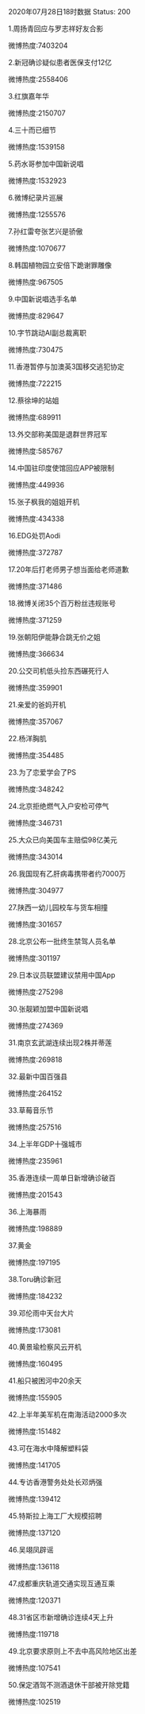 2020年07月28日18时数据
Status: 200

1.周扬青回应与罗志祥好友合影

微博热度:7403204

2.新冠确诊疑似患者医保支付12亿

微博热度:2558406

3.红旗嘉年华

微博热度:2150707

4.三十而已细节

微博热度:1539158

5.药水哥参加中国新说唱

微博热度:1532923

6.微博纪录片巡展

微博热度:1255576

7.孙红雷夸张艺兴是骄傲

微博热度:1070677

8.韩国植物园立安倍下跪谢罪雕像

微博热度:967505

9.中国新说唱选手名单

微博热度:829647

10.字节跳动AI副总裁离职

微博热度:730475

11.香港暂停与加澳英3国移交逃犯协定

微博热度:722215

12.蔡徐坤的站姐

微博热度:689911

13.外交部称美国是退群世界冠军

微博热度:585767

14.中国驻印度使馆回应APP被限制

微博热度:449936

15.张子枫我的姐姐开机

微博热度:434338

16.EDG处罚Aodi

微博热度:372787

17.20年后打老师男子想当面给老师道歉

微博热度:371486

18.微博关闭35个百万粉丝违规账号

微博热度:371259

19.张朝阳伊能静合跳无价之姐

微博热度:366634

20.公交司机低头捡东西碾死行人

微博热度:359901

21.亲爱的爸妈开机

微博热度:357067

22.杨洋胸肌

微博热度:354485

23.为了恋爱学会了PS

微博热度:348242

24.北京拒绝燃气入户安检可停气

微博热度:346731

25.大众已向美国车主赔偿98亿美元

微博热度:343014

26.我国现有乙肝病毒携带者约7000万

微博热度:304977

27.陕西一幼儿园校车与货车相撞

微博热度:301657

28.北京公布一批终生禁驾人员名单

微博热度:301197

29.日本议员联盟建议禁用中国App

微博热度:275298

30.张靓颖加盟中国新说唱

微博热度:274369

31.南京玄武湖连续出现2株并蒂莲

微博热度:269818

32.最新中国百强县

微博热度:264152

33.草莓音乐节

微博热度:257516

34.上半年GDP十强城市

微博热度:235961

35.香港连续一周单日新增确诊破百

微博热度:201543

36.上海暴雨

微博热度:198889

37.黄金

微博热度:197195

38.Toru确诊新冠

微博热度:184232

39.邓伦雨中天台大片

微博热度:173081

40.黄景瑜检察风云开机

微博热度:160495

41.船只被困河中20余天

微博热度:155905

42.上半年美军机在南海活动2000多次

微博热度:151482

43.可在海水中降解塑料袋

微博热度:141705

44.专访香港警务处处长邓炳强

微博热度:139412

45.特斯拉上海工厂大规模招聘

微博热度:137120

46.吴翊凤辟谣

微博热度:136118

47.成都重庆轨道交通实现互通互乘

微博热度:120371

48.31省区市新增确诊连续4天上升

微博热度:119718

49.北京要求原则上不去中高风险地区出差

微博热度:107541

50.保定酒驾不测酒退休干部被开除党籍

微博热度:102519

